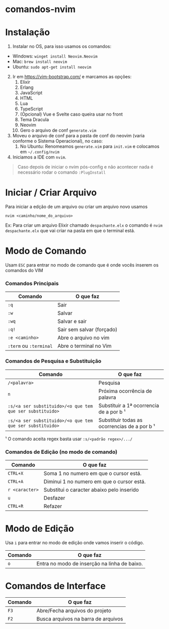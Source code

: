 # comandos-nvim

# Instalação

1. Instalar no OS, para isso usamos os comandos:
 - Windows: `winget install Neovim.Neovim`
 - Mac: `brew install neovim`
 - Ubuntu: `sudo apt-get install neovim`
2. Ir em https://vim-bootstrap.com/ e marcamos as opções:
   1. Elixir
   2. Erlang
   3. JavaScript
   4. HTML
   5. Lua
   6. TypeScript
   7. (Opcional) Vue e Svelte caso queira usar no front
   8. Tema Dracula
   9. Neovim
   10. Gero o arquivo de conf `generate.vim`
3. Moveu o arquivo de conf para a pasta de conf do neovim (varia conforme o Sistema Operacional), no caso:
   1. No Ubuntu: Renomeamos `generate.vim` para `init.vim` e colocamos em `~/.config/nvim`
4. Iniciamos a IDE com `nvim`.

> Caso depois de iniciar o nvim pós-config e não acontecer nada é necessário rodar o comando `:PlugInstall`

# Iniciar / Criar Arquivo

Para iniciar a edção de um arquivo ou criar um arquivo novo usamos

`nvim <caminho/nome_do_arquivo>`

Ex: Para criar um arquivo Elixir chamado `despachante.elx` o comando é `nvim despachante.elx` que vai criar na pasta em que o terminal está.

# Modo de Comando

Usam `ESC` para entrar no modo de comando que é onde vocês inserem os comandos do VIM

### Comandos Principais

| Comando | O que faz |
|---------|-----------|
|`:q`     | Sair      |
|`:w`     | Salvar    |
| `:wq`   | Salvar e sair|
| `:q!`   | Sair sem salvar (forçado) |
| `:e <caminho>` | Abre o arquivo no vim |
| `:term` ou `:terminal` | Abre o terminal no Vim | 

### Comandos de Pesquisa e Substituição
| Comando | O que faz |
|---------|-----------|
|`/<palavra>`     | Pesquisa <palavra no arquivo> |
|`n`     | Próxima ocorrência de palavra |
|`:s/<a ser substituido>/<o que tem que ser substituido>` | Substituir a 1ª ocorrencia de a por b ¹|
|`:s/<a ser substituido>/<o que tem que ser substituido>` | Substituir todas as ocorrencias de a por b ¹ |

¹ O comando aceita regex basta usar `:s/<padrão regex>/.../`
 
 ### Comandos de Edição (no modo de comando)
| Comando | O que faz |
|---------|-----------|
|`CTRL+X`     | Soma 1 no numero em que o cursor está.      |
 |`CTRL+A`     | Diminui 1 no numero em que o cursor está.      |
|`r <caracter>`     | Substitui o caracter abaixo pelo inserido    |
 | `u` | Desfazer |
 | `CTRL+R` | Refazer |
# Modo de Edição

Usa `i` para entrar no modo de edição onde vamos inserir o código.

| Comando | O que faz |
|---------|-----------|
|`o`     | Entra no modo de inserção na linha de baixo. |

# Comandos de Interface

| Comando | O que faz |
|---------|-----------|
|`F3`     | Abre/Fecha arquivos do projeto      |
|`F2`     | Busca arquivos na barra de arquivos |

